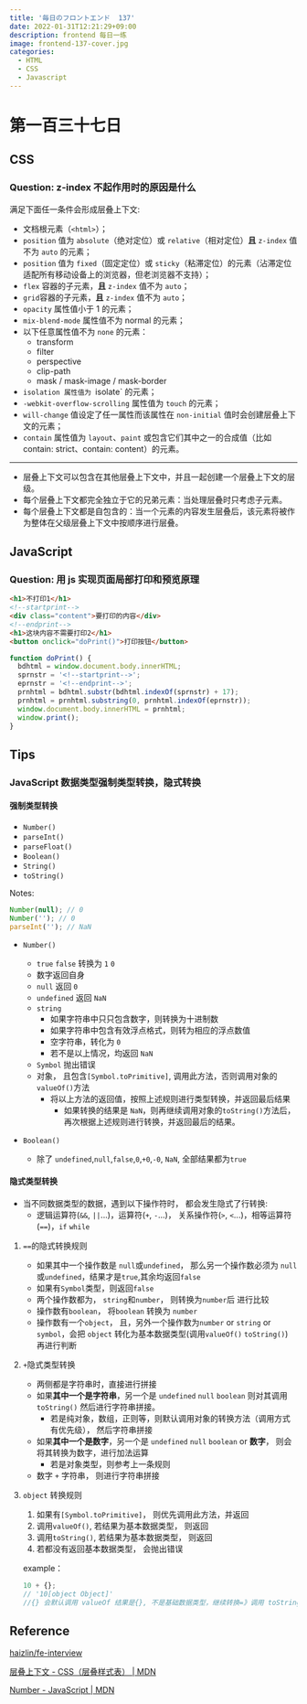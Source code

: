 ```yaml
---
title: '毎日のフロントエンド  137'
date: 2022-01-31T12:21:29+09:00
description: frontend 每日一练
image: frontend-137-cover.jpg
categories:
  - HTML
  - CSS
  - Javascript
---
```


# 第一百三十七日

## CSS

### **Question:** z-index 不起作用时的原因是什么

满足下面任一条件会形成层叠上下文:

- 文档根元素（`<html>`）；
- `position` 值为 `absolute`（绝对定位）或 `relative`（相对定位）**且** `z-index` 值不为 `auto` 的元素；
- `position` 值为 `fixed`（固定定位）或 `sticky`（粘滞定位）的元素（沾滞定位适配所有移动设备上的浏览器，但老浏览器不支持）；
- `flex` 容器的子元素，**且** `z-index` 值不为 `auto`；
- `grid`容器的子元素，**且** `z-index` 值不为 `auto`；
- `opacity` 属性值小于 1 的元素；
- `mix-blend-mode` 属性值不为 normal 的元素；
- 以下任意属性值不为 `none` 的元素：
  - transform
  - filter
  - perspective
  - clip-path
  - mask / mask-image / mask-border
- `isolation 属性值为 `isolate` 的元素；
- `-webkit-overflow-scrolling` 属性值为 `touch` 的元素；
- `will-change` 值设定了任一属性而该属性在 `non-initial` 值时会创建层叠上下文的元素；
- `contain` 属性值为 `layout`、`paint` 或包含它们其中之一的合成值（比如 contain: strict、contain: content）的元素。

---

- 层叠上下文可以包含在其他层叠上下文中，并且一起创建一个层叠上下文的层级。
- 每个层叠上下文都完全独立于它的兄弟元素：当处理层叠时只考虑子元素。
- 每个层叠上下文都是自包含的：当一个元素的内容发生层叠后，该元素将被作为整体在父级层叠上下文中按顺序进行层叠。

## JavaScript

### **Question:** 用 js 实现页面局部打印和预览原理

```html
<h1>不打印1</h1>
<!--startprint-->
<div class="content">要打印的内容</div>
<!--endprint-->
<h1>这块内容不需要打印2</h1>
<button onclick="doPrint()">打印按钮</button>
```

```js
function doPrint() {
  bdhtml = window.document.body.innerHTML;
  sprnstr = '<!--startprint-->';
  eprnstr = '<!--endprint-->';
  prnhtml = bdhtml.substr(bdhtml.indexOf(sprnstr) + 17);
  prnhtml = prnhtml.substring(0, prnhtml.indexOf(eprnstr));
  window.document.body.innerHTML = prnhtml;
  window.print();
}
```

## Tips

### JavaScript 数据类型强制类型转换，隐式转换

#### 强制类型转换

- `Number()`
- `parseInt()`
- `parseFloat()`
- `Boolean()`
- `String()`
- `toString()`

Notes:

```js
Number(null); // 0
Number(''); // 0
parseInt(''); // NaN
```

- `Number()`

  - `true` `false` 转换为 `1` `0`
  - 数字返回自身
  - `null` 返回 `0`
  - `undefined` 返回 `NaN`
  - `string`
    - 如果字符串中只只包含数字，则转换为十进制数
    - 如果字符串中包含有效浮点格式，则转为相应的浮点数值
    - 空字符串，转化为 `0`
    - 若不是以上情况，均返回 `NaN`
  - `Symbol` 抛出错误
  - 对象， 且包含`[Symbol.toPrimitive]`, 调用此方法，否则调用对象的 `valueOf()`方法
    - 将以上方法的返回值，按照上述规则进行类型转换，并返回最后结果
      - 如果转换的结果是 `NaN`，则再继续调用对象的`toString()`方法后，再次根据上述规则进行转换，并返回最后的结果。

- `Boolean()`

  - 除了 `undefined`,`null`,`false`,`0`,`+0`,`-0`, `NaN`, 全部结果都为`true`

#### 隐式类型转换

- 当不同数据类型的数据，遇到以下操作符时， 都会发生隐式了行转换:
  - 逻辑运算符(`&&`, `||`...)，运算符(`+`, `-`...)， 关系操作符(`>`, `<`...)，相等运算符(`==`)，`if` `while`

1. `==`的隐式转换规则

   - 如果其中一个操作数是 `null`或`undefined`， 那么另一个操作数必须为 `null`或`undefined`，结果才是`true`,其余均返回`false`
   - 如果有`Symbol`类型，则返回`false`
   - 两个操作数都为， `string`和`number`， 则转换为`number`后 进行比较
   - 操作数有`boolean`， 将`boolean` 转换为 `number`
   - 操作数有一个`object`， 且，另外一个操作数为`number` or `string` or `symbol`，会把 `object` 转化为基本数据类型(调用`valueOf()` `toString()`) 再进行判断

2. `+`隐式类型转换

   - 两侧都是字符串时，直接进行拼接
   - 如果**其中一个是字符串**，另一个是 `undefined` `null` `boolean` 则对其调用 `toString()` 然后进行字符串拼接。
     - 若是纯对象，数组，正则等，则默认调用对象的转换方法（调用方式有优先级）， 然后字符串拼接
   - 如果**其中一个是数字**，另一个是 `undefined` `null` `boolean` or **数字**， 则会将其转换为数字，进行加法运算
     - 若是对象类型，则参考上一条规则
   - 数字 `+` 字符串， 则进行字符串拼接

3. `object` 转换规则

   1. 如果有`[Symbol.toPrimitive]`， 则优先调用此方法，并返回
   2. 调用`valueOf()`, 若结果为基本数据类型， 则返回
   3. 调用`toString()`, 若结果为基本数据类型， 则返回
   4. 若都没有返回基本数据类型， 会抛出错误

   example：

   ```js
   10 + {};
   // '10[object Object]'
   //{} 会默认调用 valueOf 结果是{}, 不是基础数据类型，继续转换=》调用 toString() 返回'[object Object]' 然后字符串拼接。
   ```

## Reference

[haizlin/fe-interview](https://github.com/haizlin/fe-interview/blob/master/category/history.md)

[层叠上下文 - CSS（层叠样式表） | MDN](https://developer.mozilla.org/zh-CN/docs/Web/CSS/CSS_Positioning/Understanding_z_index/The_stacking_context)

[Number - JavaScript | MDN](https://developer.mozilla.org/zh-CN/docs/Web/JavaScript/Reference/Global_Objects/Number)
